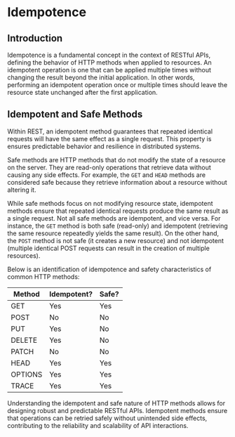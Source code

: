 # Idempotence

## Introduction

Idempotence is a fundamental concept in the context of RESTful APIs, defining the behavior of HTTP methods when applied
to resources. An idempotent operation is one that can be applied multiple times without changing the result beyond
the initial application. In other words, performing an idempotent operation once or multiple times should leave
the resource state unchanged after the first application.

## Idempotent and Safe Methods

Within REST, an idempotent method guarantees that repeated identical requests will have the same effect as a single
request. This property is ensures predictable behavior and resilience in distributed systems.

Safe methods are HTTP methods that do not modify the state of a resource on the server. They are read-only operations
that retrieve data without causing any side effects. For example, the `GET` and `HEAD` methods are considered safe
because they retrieve information about a resource without altering it.

While safe methods focus on not modifying resource state, idempotent methods ensure that repeated identical requests 
produce the same result as a single request. Not all safe methods are idempotent, and vice versa. For instance, the
`GET` method is both safe (read-only) and idempotent (retrieving the same resource repeatedly yields the same result). On
the other hand, the `POST` method is not safe (it creates a new resource) and not idempotent (multiple identical POST
requests can result in the creation of multiple resources).

Below is an identification of idempotence and safety characteristics of common HTTP methods:

| Method  | Idempotent? | Safe? |
|---------|-------------|-------|
| GET     | Yes         | Yes   |
| POST    | No          | No    |
| PUT     | Yes         | No    |
| DELETE  | Yes         | No    |
| PATCH   | No          | No    |
| HEAD    | Yes         | Yes   |
| OPTIONS | Yes         | Yes   |
| TRACE   | Yes         | Yes   |


Understanding the idempotent and safe nature of HTTP methods allows for designing robust and predictable RESTful 
APIs. Idempotent methods ensure that operations can be retried safely without unintended side effects, contributing
to the reliability and scalability of API interactions.



